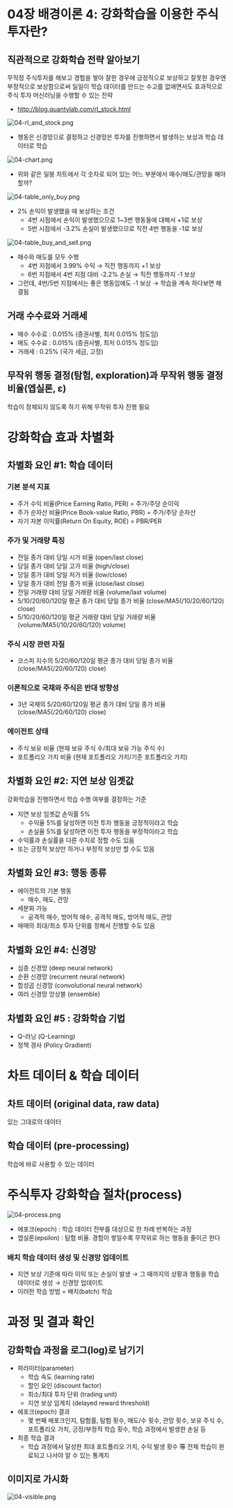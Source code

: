 # 04장 배경이론 4: 강화학습을 이용한 주식투자란?

## 직관적으로 강화학습 전략 알아보기
무작정 주식투자를 해보고 경험을 쌓아 잘한 경우에 긍정적으로 보상하고 잘못한 경우엔 부정적으로 보상함으로써 일일이 학습 데이터를 만드는 수고를 없애면서도 효과적으로 주식 투자 머신러닝을 수행할 수 있는 전략

- http://blog.quantylab.com/rl_stock.html

![04-rl_and_stock.png](img/04-rl_and_stock.png)

- 행동은 신경망으로 결정하고 신경망은 투자를 진행하면서 발생하는 보상과 학습 데이터로 학습

![04-chart.png](img/04-chart.png)

- 위와 같은 일봉 차트에서 각 숫자로 되어 있는 어느 부분에서 매수/매도/관망을 해야할까?

![04-table_only_buy.png](img/04-table_only_buy.png)

- 2% 손익이 발생했을 때 보상하는 조건
  - 4번 시점에서 손익이 발생했으므로 1~3번 행동들에 대해서 +1로 보상
  - 5번 시점에서 -3.2% 손실이 발생했으므로 직전 4번 행동을 -1로 보상

![04-table_buy_and_sell.png](img/04-table_buy_and_sell.png)

- 매수와 매도를 모두 수행
  - 4번 지점에서 3.99% 수익 → 직전 행동까지 +1 보상
  - 6번 지점에서 4번 지점 대비 -2.2% 손실 → 직전 행동까지 -1 보상
- 그런데, 4번/5번 지점에서는 좋은 행동임에도 -1 보상 → 학습을 계속 하다보면 해결됨


## 거래 수수료와 거래세

- 매수 수수료 : 0.015% (증권사별, 최저 0.015% 정도임)
- 매도 수수료 : 0.015% (증권사별, 최저 0.015% 정도임)
- 거래세 : 0.25% (국가 세금, 고정)


## 무작위 행동 결정(탐험, exploration)과 무작위 행동 결정 비율(엡실론, ε)
학습이 정체되지 않도록 하기 위해 무작위 투자 진행 필요


# 강화학습 효과 차별화

## 차별화 요인 #1: 학습 데이터

### 기본 분석 지표
- 주가 수익 비율(Price Earning Ratio, PER) = 주가/주당 순이익
- 주가 순자산 비율(Price Book-value Ratio, PBR) = 주가/주당 순자산
- 자기 자본 이익률(Return On Equity, ROE) = PBR/PER

### 주가 및 거래량 특징
- 전일 종가 대비 당일 시가 비율 (open/last close)
- 당일 종가 대비 당일 고가 비율 (high/close)
- 당일 종가 대비 당일 저가 비율 (low/close)
- 당일 종가 대비 전일 종가 비율 (close/last close)
- 전일 거래량 대비 당일 거래량 비율 (volume/last volume)
- 5/10/20/60/120일 평균 종가 대비 당일 종가 비율 (close/MA5(/10/20/60/120) close)
- 5/10/20/60/120일 평균 거래량 대비 당일 거래량 비율 (volume/MA5(/10/20/60/120) volume)

### 주식 시장 관련 자질
- 코스피 지수의 5/20/60/120일 평균 종가 대비 당일 종가 비율 (close/MA5(/20/60/120) close)

### 이론적으로 국채와 주식은 반대 방향성
- 3년 국채의 5/20/60/120일 평균 종가 대비 당일 종가 비율 (close/MA5(/20/60/120) close)

### 에이전트 상태
- 주식 보유 비율 (현재 보유 주식 수/최대 보유 가능 주식 수)
- 포트폴리오 가치 비율 (현재 포트폴리오 가치/기준 포트폴리오 가치)


## 차별화 요인 #2: 지연 보상 임곗값
강화학습을 진행하면서 학습 수행 여부를 결정하는 기준

- 지연 보상 임곗값 손익률 5%
  - 수익율 5%를 달성하면 이전 투자 행동을 긍정적이라고 학습
  - 손실율 5%를 달성하면 이전 투자 행동을 부정적이라고 학습
- 수익률과 손실률을 다른 수치로 정할 수도 있음
- 또는 긍정적 보상만 하거나 부정적 보상만 할 수도 있음


## 차별화 요인 #3: 행동 종류

- 에이전트의 기본 행동
  - 매수, 매도, 관망
- 세분화 가능
  - 공격적 매수, 방어적 매수, 공격적 매도, 방어적 매도, 관망
- 매매의 최대/최소 투자 단위를 정해서 진행할 수도 있음


## 차별화 요인 #4: 신경망

- 심층 신경망 (deep neural network)
- 순환 신경망 (recurrent neural network)
- 합성곱 신경망 (convolutional neural network)
- 여러 신경망 앙상블 (ensemble)


## 차별화 요인 #5 : 강화학습 기법

- Q-러닝 (Q-Learning)
- 정책 경사 (Policy Gradient)


# 차트 데이터 & 학습 데이터

## 차트 데이터 (original data, raw data)
있는 그대로의 데이터

## 학습 데이터 (pre-processing)
학습에 바로 사용할 수 있는 데이터


# 주식투자 강화학습 절차(process)

![04-process.png](img/04-process.png)

- 에포크(epoch) : 학습 데이터 전부를 대상으로 한 차례 반복하는 과정
- 엡실론(epsilon) : 탐험 비율. 경험이 쌓일수록 무작위로 하는 행동을 줄이곤 한다

### 배치 학습 데이터 생성 및 신경망 업데이트
- 지연 보상 기준에 따라 이익 또는 손실이 발생 → 그 때까지의 상황과 행동을 학습 데이터로 생성 → 신경망 업데이트
- 이러한 학습 방법 = 배치(batch) 학습


# 과정 및 결과 확인

## 강화학습 과정을 로그(log)로 남기기
- 파라미터(parameter)
  - 학습 속도 (learning rate)
  - 할인 요인 (discount factor)
  - 최소/최대 투자 단위 (trading unit)
  - 지연 보상 임계치 (delayed reward threshold)
- 에포크(epoch) 결과
  - 몇 번째 에포크인지, 탐험률, 탐험 횟수, 매도/수 횟수, 관망 횟수, 보유 주식 수, 포트폴리오 가치, 긍정/부정적 학습 횟수, 학습 과정에서 발생한 손실 등
- 최종 학습 결과
  - 학습 과정에서 달성한 최대 포트폴리오 가치, 수익 발생 횟수 等 전체 학습이 완료되고 나서야 알 수 있는 통계치

## 이미지로 가시화

![04-visible.png](img/04-visible.png)
